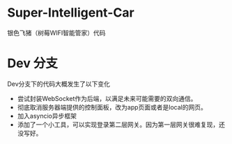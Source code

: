 # Super-Intelligent-Car
银色飞猪（树莓WIFI智能管家）代码


# Dev 分支
Dev分支下的代码大概发生了以下变化

* 尝试封装WebSocket作为后端，以满足未来可能需要的双向通信。
* 彻底取消服务器端提供的控制面板，改为app页面或者是local的网页。
* 加入asyncio异步框架
* 添加了一个小工具，可以实现登录第二层网关。因为第一层网关很难复现，还没写好。
